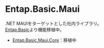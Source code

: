 # Entap.Basic.Maui
.NET MAUIをターゲットとした社内ライブラリ。  
[Entap.Basic](https://github.com/entap/Entap.Basic)より機能移植中。

* [Entap.Basic.Maui.Core](source/Entap.Basic.Maui.Core)：移植中
